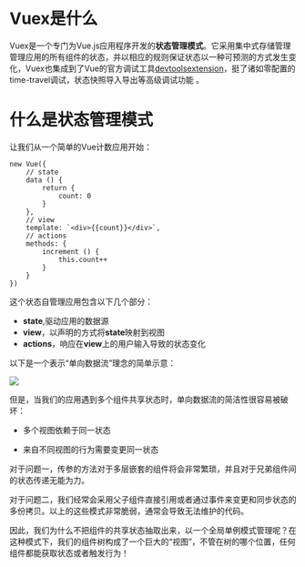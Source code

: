 # Vuex是什么

Vuex是一个专门为Vue.js应用程序开发的**状态管理模式**。它采用集中式存储管理管理应用的所有组件的状态，并以相应的规则保证状态以一种可预测的方式发生变化，Vuex也集成到了Vue的官方调试工具[devtoolsextension](https://github.com/vuejs/vue-devtools)，挺了诸如零配置的time-travel调试，状态快照导入导出等高级调试功能 。

# 什么是状态管理模式

让我们从一个简单的Vue计数应用开始：

```
new Vue({
    // state
	data () {
		return {
			count: 0
		}
	},
	// view
	template: `<div>{{count}}</div>`,
	// actions
	methods: {
		increment () {
			this.count++
		}
	}
})
```

这个状态自管理应用包含以下几个部分：

- **state**,驱动应用的数据源
- **view**，以声明的方式将**state**映射到视图
- **actions**，响应在**view**上的用户输入导致的状态变化

以下是一个表示“单向数据流”理念的简单示意：

![](https://vuex.vuejs.org/flow.png)

但是，当我们的应用遇到多个组件共享状态时，单向数据流的简洁性很容易被破坏：

- 多个视图依赖于同一状态

- 来自不同视图的行为需要变更同一状态

  

对于问题一，传参的方法对于多层嵌套的组件将会非常繁琐，并且对于兄弟组件间的状态传递无能为力。

对于问题二，我们经常会采用父子组件直接引用或者通过事件来变更和同步状态的多份拷贝。以上的这些模式非常脆弱，通常会导致无法维护的代码。

因此，我们为什么不把组件的共享状态抽取出来，以一个全局单例模式管理呢？在这种模式下，我们的组件树构成了一个巨大的“视图”，不管在树的哪个位置，任何组件都能获取状态或者触发行为！